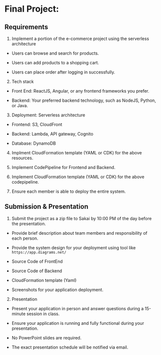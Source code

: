 # Final Project:

## Requirements

1. Implement a portion of the e-commerce project using the serverless architecture

* Users can browse and search for products.

* Users can add products to a shopping cart.

* Users can place order after logging in successfully.

2. Tech stack

* Front End: ReactJS, Angular, or any frontend frameworks you prefer.

* Backend: Your preferred backend technology, such as NodeJS, Python, or Java.

3. Deployment: Serverless architecture

* Frontend: S3, CloudFront

* Backend: Lambda, API gateway, Cognito

* Database: DynamoDB

4. Implment CloudFormation template (YAML or CDK) for the above resources.

5. Implement CodePipeline for Frontend and Backend.

6. Implement CloudFormation template (YAML or CDK) for the above codepipeline.

7. Ensure each member is able to deploy the entire system.

## Submission & Presentation

1. Submit the project as a zip file to Sakai by 10:00 PM of the day before the presentation.

* Provide brief description about team members and responsibility of each person.

* Provide the system design for your deployment using tool like `https://app.diagrams.net/`

* Source Code of FrontEnd

* Source Code of Backend

* CloudFormation template (Yaml)

* Screenshots for your application deployment.

2. Presentation

* Present your application in person and answer questions during a 15-minute session in class.

* Ensure your application is running and fully functional during your presentation.

* No PowerPoint slides are required.

* The exact presentation schedule will be notified via email.
